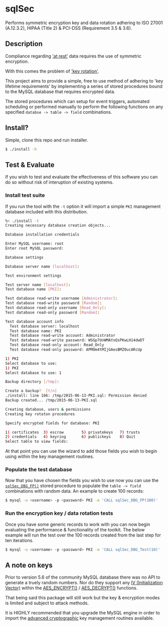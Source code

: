 # sqlSec #
Performs symmetric encryption key and data rotation adhering to ISO 27001
(A.12.3.2), HIPAA (Title 2) & PCI-DSS (Requirement 3.5 & 3.6).

## Description ##
Compliance regarding ['at rest'](http://www.slideshare.net/SISAInfosec/key-management-techniques-sisa-presentation-at-ges-conference)
data requires the use of symmetric encryption.

With this comes the problem of ['key rotation'](http://www.secureconsulting.net/2008/03/the_key_management_lifecycle_1.html).

This project aims to provide a simple, free to use method of adhering to 'key
lifetime requirements' by implementing a series of stored procedures bound to
the MySQL database that requires encrypted data.

The stored procedures which can setup for event triggers, automated scheduling
or performed manually to perform the following functions on any specified
`databse -> table -> field` combinations.

## Install? ##
Simple, clone this repo and run installer.

```sh
$ ./install -h
```

## Test & Evaluate ##
If you wish to test and evaluate the effectiveness of this software you can do
so without risk of interuption of existing systems.

### Install test suite ###
If you run the tool with the `-t` option it will import a simple `PKI` management
database included with this distribution.

```sh
%> ./install -t
Creating necessary database creation objects...

Database installation credentials

Enter MySQL username: root
Enter root MySQL password: 

Database settings

Database server name [localhost]: 

Test environment settings

Test server name [localhost]: 
Test database name [PKI]: 

Test database read-write username [Administrator]: 
Test database read-write password [Random]: 
Test database read-only username [Read_Only]: 
Test database read-only password [Random]: 

Test database account info
  Test database server: localhost
  Test database name: PKI
  Test database read-write account: Administrator
  Test database read-write password: WSGp7UnWMAYxQsPKwLH14dwDT
  Test database read-only account: Read_Only
  Test database read-only password: APMOm4tMIjGAesBMZ0ucARcUp

1) PKI
Select database to use: 
1) PKI
Select database to use: 1

Backup directory [/tmp]: 

Create a backup?  [Y/n] 
./install: line 166: /tmp/2015-06-13-PKI.sql: Permission denied
Backup created... /tmp/2015-06-13-PKI.sql

Creating database, users & permissions
Creating key rotaton procedures

Specify encrypted fields for database: PKI

1) certificates  3) escrow        5) privatekeys   7) trusts
2) credentials   4) keyring       6) publickeys    8) Quit
Select table to view fields: 
```

At that point you can use the wizard to add those fields you wish to begin
using within the key management routines.

### Populate the test database ###
Now that you have chosen the fields you wish to use now you can use the
[`sqlSec_DBG_FP()`](https://github.com/jas-/sqlSec/blob/master/templates/sqlSec-procs.sql#L325-L395)
stored procedure to populate the `table -> field` combinations with random
data. An example to create 100 records:

```sh
$ mysql -u <username> -p <password> PKI -e 'CALL sqlSec_DBG_FP(100)'
```

### Run the encryption key / data rotation tests ###
Once you have some generic records to work with you can now begin evaluating
the performance & functionality of the toolkit. The below example will run
the test over the 100 records created from the last step for ten iterations.

```sh
$ mysql -u <username> -p <password> PKI -e 'CALL sqlSec_DBG_Test(10)'
```

## A note on keys ##
Prior to version 5.6 of the community MySQL database there was no API to 
generate a truely random numbers. Nor do they support any [IV (Initialization
Vector)](http://whatis.techtarget.com/definition/initialization-vector-IV)
within the [AES_ENCRYPT()](https://dev.mysql.com/doc/refman/5.6/en/encryption-functions.html#function_aes-encrypt)
/ [AES_DECRYPT()](https://dev.mysql.com/doc/refman/5.6/en/encryption-functions.html#function_aes-decrypt)
functions.

That being said this package will still work but the key & encryption modes
is limited and subject to attack methods.

It is HIGHLY recommended that you upgrade the MySQL engine in order to import
the [advanced cryptographic](https://dev.mysql.com/doc/refman/5.6/en/server-system-variables.html#sysvar_block_encryption_mode)
key management routines available.